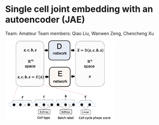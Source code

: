 # Single cell joint embedding with an autoencoder (JAE)

Team: Amateur
Team members: Qiao Liu, Wanwen Zeng, Chencheng Xu

<img src="model_architecture.png" width="70%">
